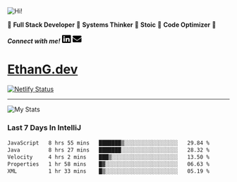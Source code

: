 <img src="https://i.giphy.com/media/3PAL5bChWnak0WJ32x/giphy.webp" alt="Hi!">

:star2: **Full Stack Developer** :star2: **Systems Thinker** :star2: **Stoic** :star2: **Code Optimizer** :star2:

***Connect with me!*** <a href="https://www.linkedin.com/in/ethan-glover/"><img src="https://raw.githubusercontent.com/eglove/eglove/eeb591600b73da426bd298d229e2fd96df019488/linkedin-brands.svg" alt="LinkedIn" width="20px" height="20px"></a> <a href="mailto:hello@ethang.email"><img src="https://raw.githubusercontent.com/eglove/eglove/47aceecf4819797d993f5facc7764cb99d0ab039/envelope-solid.svg" alt="Email" width="20px" height="20px"></a>

# [EthanG.dev](https://ethang.dev/)

[![Netlify Status](https://api.netlify.com/api/v1/badges/386a0047-e6d7-4b02-af54-535d4fdd1866/deploy-status)](https://app.netlify.com/sites/focused-elion-be8588/deploys)

<hr>

![My Stats](https://github-readme-stats.vercel.app/api?username=eglove&show_icons=true&theme=default&count_private=true)

### Last 7 Days In IntelliJ
<!--START_SECTION:waka-->
```text
JavaScript   8 hrs 55 mins   ███████▒░░░░░░░░░░░░░░░░░   29.84 % 
Java         8 hrs 27 mins   ███████░░░░░░░░░░░░░░░░░░   28.32 % 
Velocity     4 hrs 2 mins    ███▒░░░░░░░░░░░░░░░░░░░░░   13.50 % 
Properties   1 hr 58 mins    █▓░░░░░░░░░░░░░░░░░░░░░░░   06.63 % 
XML          1 hr 33 mins    █▒░░░░░░░░░░░░░░░░░░░░░░░   05.19 % 
```
<!--END_SECTION:waka-->
